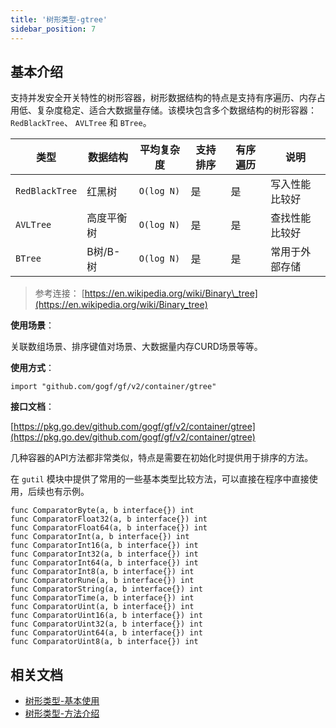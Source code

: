 ```yaml
---
title: '树形类型-gtree'
sidebar_position: 7
---
```


## 基本介绍

支持并发安全开关特性的树形容器，树形数据结构的特点是支持有序遍历、内存占用低、复杂度稳定、适合大数据量存储。该模块包含多个数据结构的树形容器： `RedBlackTree`、 `AVLTree` 和 `BTree`。

| 类型 | 数据结构 | 平均复杂度 | 支持排序 | 有序遍历 | 说明 |
| --- | --- | --- | --- | --- | --- |
| `RedBlackTree` | 红黑树 | `O(log N)` | 是 | 是 | 写入性能比较好 |
| `AVLTree` | 高度平衡树 | `O(log N)` | 是 | 是 | 查找性能比较好 |
| `BTree` | B树/B-树 | `O(log N)` | 是 | 是 | 常用于外部存储 |

> 参考连接： [https://en.wikipedia.org/wiki/Binary\_tree](https://en.wikipedia.org/wiki/Binary_tree)

**使用场景**：

关联数组场景、排序键值对场景、大数据量内存CURD场景等等。

**使用方式**：

```
import "github.com/gogf/gf/v2/container/gtree"
```

**接口文档**：

[https://pkg.go.dev/github.com/gogf/gf/v2/container/gtree](https://pkg.go.dev/github.com/gogf/gf/v2/container/gtree)

几种容器的API方法都非常类似，特点是需要在初始化时提供用于排序的方法。

在 `gutil` 模块中提供了常用的一些基本类型比较方法，可以直接在程序中直接使用，后续也有示例。

```
func ComparatorByte(a, b interface{}) int
func ComparatorFloat32(a, b interface{}) int
func ComparatorFloat64(a, b interface{}) int
func ComparatorInt(a, b interface{}) int
func ComparatorInt16(a, b interface{}) int
func ComparatorInt32(a, b interface{}) int
func ComparatorInt64(a, b interface{}) int
func ComparatorInt8(a, b interface{}) int
func ComparatorRune(a, b interface{}) int
func ComparatorString(a, b interface{}) int
func ComparatorTime(a, b interface{}) int
func ComparatorUint(a, b interface{}) int
func ComparatorUint16(a, b interface{}) int
func ComparatorUint32(a, b interface{}) int
func ComparatorUint64(a, b interface{}) int
func ComparatorUint8(a, b interface{}) int
```

## 相关文档

- [树形类型-基本使用](output/goframe-v2.0-md/组件列表/数据结构/树形类型-gtree/树形类型-基本使用)
- [树形类型-方法介绍](output/goframe-v2.0-md/组件列表/数据结构/树形类型-gtree/树形类型-方法介绍)
